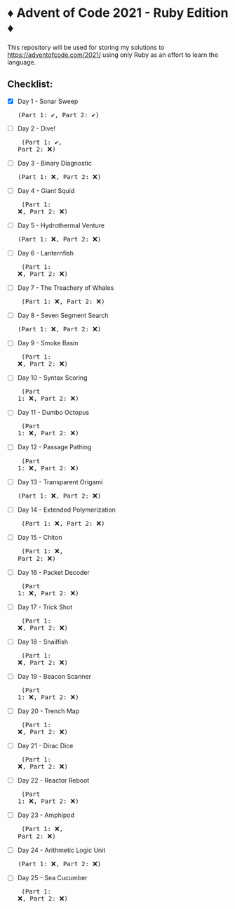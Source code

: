 # ♦️ Advent of Code 2021 - Ruby Edition ♦️

This repository will be used for storing my solutions to <https://adventofcode.com/2021/> using only Ruby as an effort to learn the language. 

## Checklist: 

- [x] Day 1 - Sonar Sweep                     <pre> (Part 1: ✔️, Part 2: ✔️) </pre>
- [ ] Day 2 - Dive!                           <pre> (Part 1: ✔️, Part 2: ❌) </pre>
- [ ] Day 3 - Binary Diagnostic               <pre> (Part 1: ❌, Part 2: ❌) </pre>
- [ ] Day 4 - Giant Squid                     <pre> (Part 1: ❌, Part 2: ❌) </pre>
- [ ] Day 5 - Hydrothermal Venture            <pre> (Part 1: ❌, Part 2: ❌) </pre>
- [ ] Day 6 - Lanternfish                     <pre> (Part 1: ❌, Part 2: ❌) </pre>
- [ ] Day 7 - The Treachery of Whales         <pre> (Part 1: ❌, Part 2: ❌) </pre>
- [ ] Day 8 - Seven Segment Search            <pre> (Part 1: ❌, Part 2: ❌) </pre>
- [ ] Day 9 - Smoke Basin                     <pre> (Part 1: ❌, Part 2: ❌) </pre>
- [ ] Day 10 - Syntax Scoring                 <pre> (Part 1: ❌, Part 2: ❌) </pre>
- [ ] Day 11 - Dumbo Octopus                  <pre> (Part 1: ❌, Part 2: ❌) </pre>
- [ ] Day 12 - Passage Pathing                <pre> (Part 1: ❌, Part 2: ❌) </pre>
- [ ] Day 13 - Transparent Origami            <pre> (Part 1: ❌, Part 2: ❌) </pre>
- [ ] Day 14 - Extended Polymerization        <pre> (Part 1: ❌, Part 2: ❌) </pre>
- [ ] Day 15 - Chiton                         <pre> (Part 1: ❌, Part 2: ❌) </pre>
- [ ] Day 16 - Packet Decoder                 <pre> (Part 1: ❌, Part 2: ❌) </pre>
- [ ] Day 17 - Trick Shot                     <pre> (Part 1: ❌, Part 2: ❌) </pre>
- [ ] Day 18 - Snailfish                      <pre> (Part 1: ❌, Part 2: ❌) </pre>
- [ ] Day 19 - Beacon Scanner                 <pre> (Part 1: ❌, Part 2: ❌) </pre>
- [ ] Day 20 - Trench Map                     <pre> (Part 1: ❌, Part 2: ❌) </pre>
- [ ] Day 21 - Dirac Dice                     <pre> (Part 1: ❌, Part 2: ❌) </pre>
- [ ] Day 22 - Reactor Reboot                 <pre> (Part 1: ❌, Part 2: ❌) </pre>
- [ ] Day 23 - Amphipod                       <pre> (Part 1: ❌, Part 2: ❌) </pre>
- [ ] Day 24 - Arithmetic Logic Unit          <pre> (Part 1: ❌, Part 2: ❌) </pre>
- [ ] Day 25 - Sea Cucumber                   <pre> (Part 1: ❌, Part 2: ❌) </pre>

